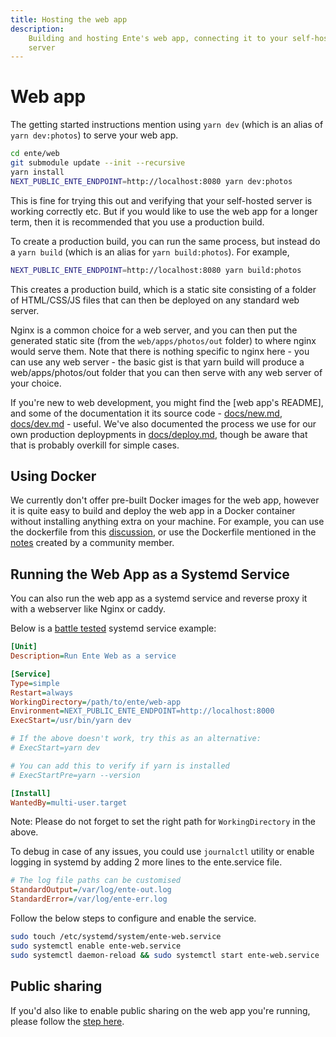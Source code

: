```yaml
---
title: Hosting the web app
description:
    Building and hosting Ente's web app, connecting it to your self-hosted
    server
---
```


# Web app

The getting started instructions mention using `yarn dev` (which is an alias of
`yarn dev:photos`) to serve your web app.

```sh
cd ente/web
git submodule update --init --recursive
yarn install
NEXT_PUBLIC_ENTE_ENDPOINT=http://localhost:8080 yarn dev:photos
```

This is fine for trying this out and verifying that your self-hosted server is
working correctly etc. But if you would like to use the web app for a longer
term, then it is recommended that you use a production build.

To create a production build, you can run the same process, but instead do a
`yarn build` (which is an alias for `yarn build:photos`). For example,

```sh
NEXT_PUBLIC_ENTE_ENDPOINT=http://localhost:8080 yarn build:photos
```

This creates a production build, which is a static site consisting of a folder
of HTML/CSS/JS files that can then be deployed on any standard web server.

Nginx is a common choice for a web server, and you can then put the generated
static site (from the `web/apps/photos/out` folder) to where nginx would serve
them. Note that there is nothing specific to nginx here - you can use any web
server - the basic gist is that yarn build will produce a web/apps/photos/out
folder that you can then serve with any web server of your choice.

If you're new to web development, you might find the [web app's README], and
some of the documentation it its source code -
[docs/new.md](https://github.com/ente-io/ente/blob/main/web/docs/new.md),
[docs/dev.md](https://github.com/ente-io/ente/blob/main/web/docs/dev.md) -
useful. We've also documented the process we use for our own production
deploypments in
[docs/deploy.md](https://github.com/ente-io/ente/blob/main/web/docs/deploy.md),
though be aware that that is probably overkill for simple cases.

## Using Docker

We currently don't offer pre-built Docker images for the web app, however it is
quite easy to build and deploy the web app in a Docker container without
installing anything extra on your machine. For example, you can use the
dockerfile from this
[discussion](https://github.com/ente-io/ente/discussions/1183), or use the
Dockerfile mentioned in the
[notes](https://help.ente.io/self-hosting/guides/external-s3) created by a
community member.

## Running the Web App as a Systemd Service  
You can also run the web app as a systemd service and reverse proxy 
it with a webserver like Nginx or caddy. 

Below is a [battle tested](https://github.com/ente-io/ente/discussions/1183#discussioncomment-10948025) 
systemd service example: 

```ini 
[Unit]
Description=Run Ente Web as a service

[Service]
Type=simple
Restart=always
WorkingDirectory=/path/to/ente/web-app
Environment=NEXT_PUBLIC_ENTE_ENDPOINT=http://localhost:8000
ExecStart=/usr/bin/yarn dev

# If the above doesn't work, try this as an alternative:
# ExecStart=yarn dev  

# You can add this to verify if yarn is installed
# ExecStartPre=yarn --version

[Install]
WantedBy=multi-user.target
```

Note: Please do not forget to set the right path for `WorkingDirectory` in the above. 

To debug in case of any issues, you could use `journalctl` utility or enable logging 
in systemd by adding 2 more lines to the ente.service file. 

```ini 
# The log file paths can be customised
StandardOutput=/var/log/ente-out.log 
StandardError=/var/log/ente-err.log 
```

Follow the below steps to configure and enable the service. 

```sh 
sudo touch /etc/systemd/system/ente-web.service 
sudo systemctl enable ente-web.service 
sudo systemctl daemon-reload && sudo systemctl start ente-web.service  
```


## Public sharing

If you'd also like to enable public sharing on the web app you're running,
please follow the [step here](https://help.ente.io/self-hosting/faq/sharing).
